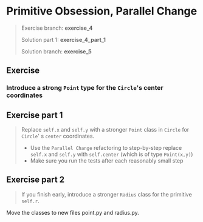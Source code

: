 # Primitive Obsession, Parallel Change

> Exercise branch: **exercise_4**
>
> Solution part 1: **exercise_4_part_1**
>
> Solution branch: **exercise_5**

## Exercise

### Introduce a strong ```Point``` type for the ```Circle```'s center coordinates

## Exercise part 1

> Replace ```self.x``` and ```self.y``` with a stronger ```Point``` class in ```Circle``` for ```Circle```'
> s ```center``` coordinates.
>    * Use the ```Parallel Change``` refactoring to step-by-step replace ```self.x``` and ```self.y```
       with ```self.center``` (which is of type ```Point(x,y)```)
>    * Make sure you run the tests after each reasonably small step

## Exercise part 2

> If you finish early, introduce a stronger ```Radius``` class for the primitive ```self.r```.

Move the classes to new files point.py and radius.py.